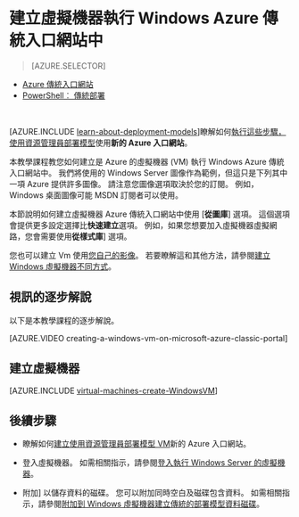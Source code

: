 <properties
    pageTitle="在 [傳統] 入口網站中建立 VM |Microsoft Azure"
    description="建立 Windows 虛擬機器中 Azure 傳統入口網站。"
    services="virtual-machines-windows"
    documentationCenter=""
    authors="cynthn"
    manager="timlt"
    editor=""
    tags="azure-service-management"/>

<tags
    ms.service="virtual-machines-windows"
    ms.workload="infrastructure-services"
    ms.tgt_pltfrm="vm-windows"
    ms.devlang="na"
    ms.topic="article"
    ms.date="10/18/2016"
    ms.author="cynthn"/>

# <a name="create-a-virtual-machine-running-windows-in-the-azure-classic-portal"></a>建立虛擬機器執行 Windows Azure 傳統入口網站中

> [AZURE.SELECTOR]
- [Azure 傳統入口網站](virtual-machines-windows-classic-tutorial.md)
- [PowerShell︰ 傳統部署](virtual-machines-windows-classic-create-powershell.md)

<br>

[AZURE.INCLUDE [learn-about-deployment-models](../../includes/learn-about-deployment-models-classic-include.md)]瞭解如何[執行這些步驟，使用資源管理員部署模型](virtual-machines-windows-hero-tutorial.md)使用**新的 Azure 入口網站**。 

本教學課程教您如何建立是 Azure 的虛擬機器 (VM) 執行 Windows Azure 傳統入口網站中。 我們將使用的 Windows Server 圖像作為範例，但這只是下列其中一項 Azure 提供許多圖像。 請注意您圖像選項取決於您的訂閱。 例如，Windows 桌面圖像可能 MSDN 訂閱者可以使用。

本節說明如何建立虛擬機器 Azure 傳統入口網站中使用 [**從圖庫**] 選項。 這個選項會提供更多設定選擇比**快速建立**選項。 例如，如果您想要加入虛擬機器虛擬網路，您會需要使用**從樣式庫**] 選項。

您也可以建立 Vm 使用[您自己的影像](virtual-machines-windows-classic-createupload-vhd.md)。 若要瞭解這和其他方法，請參閱[建立 Windows 虛擬機器不同方式](virtual-machines-windows-creation-choices.md)。



## <a name="video-walkthrough"></a>視訊的逐步解說

以下是本教學課程的逐步解說。

[AZURE.VIDEO creating-a-windows-vm-on-microsoft-azure-classic-portal]

## <a id="createvirtualmachine"></a>建立虛擬機器

[AZURE.INCLUDE [virtual-machines-create-WindowsVM](../../includes/virtual-machines-create-windowsvm.md)]

## <a name="next-steps"></a>後續步驟

- 瞭解如何[建立使用資源管理員部署模型 VM](virtual-machines-windows-hero-tutorial.md)新的 Azure 入口網站。 

- 登入虛擬機器。 如需相關指示，請參閱[登入執行 Windows Server 的虛擬機器](virtual-machines-windows-classic-connect-logon.md)。

- 附加] 以儲存資料的磁碟。 您可以附加同時空白及磁碟包含資料。 如需相關指示，請參閱[附加到 Windows 虛擬機器建立傳統的部署模型資料磁碟](virtual-machines-windows-classic-attach-disk.md)。
